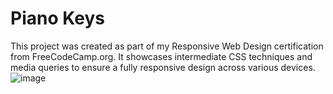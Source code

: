 # Piano Keys

This project was created as part of my Responsive Web Design certification from FreeCodeCamp.org. It showcases intermediate CSS techniques and media queries to ensure a fully responsive design across various devices.![image](https://github.com/user-attachments/assets/65fa2aa1-ed76-4947-b379-998657a35b97)
